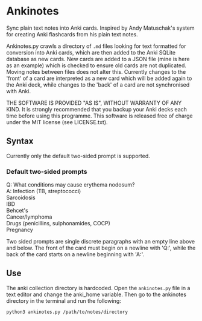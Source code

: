 # Ankinotes

Sync plain text notes into Anki cards. Inspired by Andy Matuschak's system for creating Anki flashcards from his plain text notes. 

Ankinotes.py crawls a directory of ```.md``` files looking for text formatted for conversion into Anki cards, which are then added to the Anki SQLite database as new cards. 
New cards are added to a JSON file (mine is here as an example) which is checked to ensure old cards are not duplicated. Moving notes between files does not alter this.
Currently changes to the 'front' of a card are interpreted as a new card which will be added again to the Anki deck, while changes to the 'back' of a card are not synchronised with Anki. 

THE SOFTWARE IS PROVIDED "AS IS", WITHOUT WARRANTY OF ANY KIND. It is strongly recommended that you backup your Anki decks each time before using this programme. 
This software is released free of charge under the MIT license (see LICENSE.txt). 

## Syntax

Currently only the default two-sided prompt is supported. 

### Default two-sided prompts

Q: What conditions may cause erythema nodosum?  
A: Infection (TB, streptococci)  
Sarcoidosis  
IBD  
Behcet's  
Cancer/lymphoma  
Drugs (penicillins, sulphonamides, COCP)  
Pregnancy  

Two sided prompts are single discrete paragraphs with an empty line above and below. The front of the card must begin on a newline with 'Q:', while the back of the card starts on a newline beginning with 'A:'. 


## Use

The anki collection directory is hardcoded. Open the ```ankinotes.py``` file in a text editor and change the anki_home variable. Then go to the ankinotes directory in the terminal and run the following:

```python3 ankinotes.py /path/to/notes/directory```

